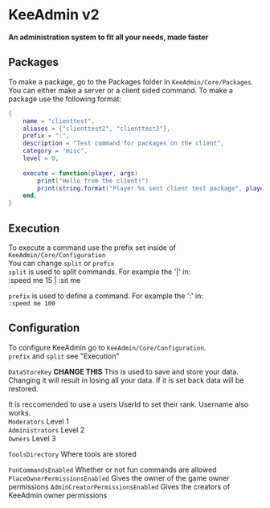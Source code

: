 # **KeeAdmin v2**
**An administration system to fit all your needs, made faster**

## **Packages**
To make a package, go to the Packages folder in `KeeAdmin/Core/Packages`. You can either make a server or a client sided command.
To make a package use the following format:
```lua
{
	name = "clienttest",
	aliases = {"clienttest2", "clienttest3"},
	prefix = ":",
	description = "Test command for packages on the client",
	category = "misc",
	level = 0,
		
	execute = function(player, args)
		print("Hello from the client!")
		print(string.format("Player %s sent client test package", player.Name))
	end,
}
```

## **Execution** 
To execute a command use the prefix set inside of `KeeAdmin/Core/Configuration`<br>
You can change `split` or `prefix`<br>
`split` is used to split commands. For example the '|' in:<br>
:speed me 15 | :sit me<br>

`prefix` is used to define a command. For example the ':' in:<br>
`:speed me 100`

## **Configuration**
To configure KeeAdmin go to `KeeAdmin/Core/Configuration`.<br>
`prefix` and `split` see "Execution"

`DataStoreKey` **CHANGE THIS** This is used to save and store your data. Changing it will result in losing all your data. If it is set back data will be restored.

It is reccomended to use a users UserId to set their rank. Username also works.<br>
`Moderators` Level 1<br>
`Administrators` Level 2<br>
`Owners` Level 3<br>

`ToolsDirectory` Where tools are stored

`FunCommandsEnabled` Whether or not fun commands are allowed<br>
`PlaceOwnerPermissionsEnabled` Gives the owner of the game owner permissions
`AdminCreatorPermissionsEnabled` Gives the creators of KeeAdmin owner permissions
